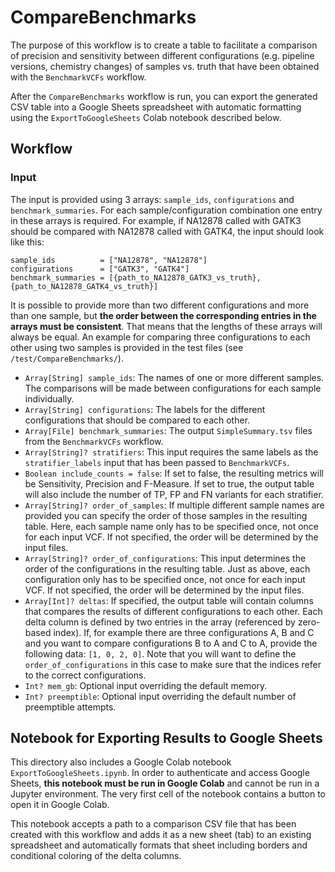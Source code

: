 # CompareBenchmarks

The purpose of this workflow is to create a table to facilitate a comparison of precision and sensitivity between different configurations (e.g. pipeline versions, chemistry changes) of samples vs. truth that have been obtained with the `BenchmarkVCFs` workflow.

After the `CompareBenchmarks` workflow is run, you can export the generated CSV table into a Google Sheets spreadsheet with automatic formatting using the `ExportToGoogleSheets` Colab notebook described below.

## Workflow

### Input

The input is provided using 3 arrays: `sample_ids`, `configurations` and `benchmark_summaries`. For each sample/configuration combination one entry in these arrays is required. For example, if NA12878 called with GATK3 should be compared with NA12878 called with GATK4, the input should look like this:

```
sample_ids          = ["NA12878", "NA12878"]
configurations      = ["GATK3", "GATK4"]
benchmark_summaries = [{path_to_NA12878_GATK3_vs_truth}, {path_to_NA12878_GATK4_vs_truth}]
```

It is possible to provide more than two different configurations and more than one sample, but **the order between the corresponding entries in the arrays must be consistent**. That means that the lengths of these arrays will always be equal. An example for comparing three configurations to each other using two samples is provided in the test files (see `/test/CompareBenchmarks/`).

- `Array[String] sample_ids`: The names of one or more different samples. The comparisons will be made between configurations for each sample individually.
- `Array[String] configurations`: The labels for the different configurations that should be compared to each other.
- `Array[File] benchmark_summaries`: The output `SimpleSummary.tsv` files from the `BenchmarkVCFs` workflow.
- `Array[String]? stratifiers`: This input requires the same labels as the `stratifier_labels` input that has been passed to `BenchmarkVCFs`.
- `Boolean include_counts = false`: If set to false, the resulting metrics will be Sensitivity, Precision and F-Measure. If set to true, the output table will also include the number of TP, FP and FN variants for each stratifier.
- `Array[String]? order_of_samples`: If multiple different sample names are provided you can specify the order of those samples in the resulting table. Here, each sample name only has to be specified once, not once for each input VCF. If not specified, the order will be determined by the input files.
- `Array[String]? order_of_configurations`: This input determines the order of the configurations in the resulting table. Just as above, each configuration only has to be specified once, not once for each input VCF. If not specified, the order will be determined by the input files.
- `Array[Int]? deltas`: If specified, the output table will contain columns that compares the results of different configurations to each other. Each delta column is defined by two entries in the array (referenced by zero-based index). If, for example there are three configurations A, B and C and you want to compare configurations B to A and C to A, provide the following data: `[1, 0, 2, 0]`. Note that you will want to define the `order_of_configurations` in this case to make sure that the indices refer to the correct configurations.
- `Int? mem_gb`: Optional input overriding the default memory.
- `Int? preemptible`: Optional input overriding the default number of preemptible attempts.


## Notebook for Exporting Results to Google Sheets

This directory also includes a Google Colab notebook `ExportToGoogleSheets.ipynb`. In order to authenticate and access Google Sheets, **this notebook must be run in Google Colab** and cannot be run in a Jupyter environment. The very first cell of the notebook contains a button to open it in Google Colab.

This notebook accepts a path to a comparison CSV file that has been created with this workflow and adds it as a new sheet (tab) to an existing spreadsheet and automatically formats that sheet including borders and conditional coloring of the delta columns.